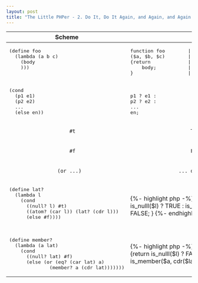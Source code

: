 ```yaml
---
layout: post
title: "The Little PHPer - 2. Do It, Do It Again, and Again, and Again..."
---
```


<style>
.v-align-bottom {
    vertical-align: bottom;
}
</style>

<table>
    <thead>
        <tr>
            <th>
                Scheme
            </th>
            <th>
                PHP
            </th>
        </tr>
    </thead>
    <tbody>
        <tr>
            <td>
                <pre>
(define foo
  (lambda (a b c) 
    (body
    )))
                </pre>
            </td>
            <td>
                <pre>
function foo        |       $foo = function
($a, $b, $c)        |       ($a, $b, $c) use (&$foo)
{return             |       {return
    body;           |           body;
}                   |       }</pre>
            </td>
        </tr>
        <tr class="v-align-bottom">
            <td>
                <pre>
(cond 
  (p1 e1)
  (p2 e2)
  ...
  (else en))</pre>
            </td>
            <td>
                <pre>
p1 ? e1 :
p2 ? e2 :
...
en;</pre>
            </td>
        </tr>
        <tr>
            <td>
                <code>
                    #t
                </code>
            </td>
            <td>
                <code>
                    TRUE
                </code>
            </td>
        </tr>
        <tr>
            <td>
                <code>
                    #f
                </code>
            </td>
            <td>
                <code>
                    FALSE
                </code>
            </td>
        </tr>
        <tr>
            <td>
                <code>
                (or ...)
                </code>
            </td>
            <td>
                <code>
                ... or ...
                </code>
            </td>
        </tr>
        <tr>
            <td>
                <pre>
(define lat?
  (lambda l
    (cond
      ((null? l) #t)
      ((atom? (car l)) (lat? (cdr l)))
      (else #f))))
                </pre>
            </td>
            <td>
            {%- highlight php -%}
function is_lat
($l)
{return 
    is_nulll($l) ? TRUE :
    is_atom(car($l)) ? is_lat(cdr($l)) :
    FALSE;
}
            {%- endhighlight -%}
            </td>
        </tr>
        <tr>
            <td>
                <pre>
(define member?
  (lambda (a lat)
    (cond
      ((null? lat) #f)
      (else (or (eq? (car lat) a)
              (member? a (cdr lat)))))))</pre>
            </td>
            <td>
            {%- highlight php -%}
function is_member
($a, $lat)
{return 
    is_nulll($l) ? FALSE :
    is_eq($a, car($lat)) or is_member($a, cdr($lat));
}
            {%- endhighlight -%}
            </td>
        </tr>
    </tbody>
</table>
